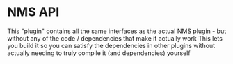 # NMS API

This "plugin" contains all the same interfaces as the actual NMS plugin - but without any of the code / dependencies that make it actually work
This lets you build it so you can satisfy the dependencies in other plugins without actually needing to truly compile it (and dependencies) yourself
